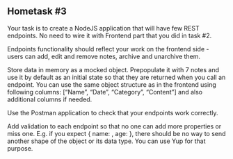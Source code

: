 ## Hometask #3

Your task is to create a NodeJS application that will have few REST endpoints. No need to wire it with Frontend part that you did in task #2.

Endpoints functionality should reflect your work on the frontend side - users can add, edit and remove notes, archive and unarchive them.

Store data in memory as a mocked object. Prepopulate it with 7 notes and use it by default as an initial state so that they are returned when you call an endpoint. You can use the same object structure as in the frontend using following columns: [“Name”, “Date”, “Category”, “Content”] and also additional columns if needed.

Use the Postman application to check that your endpoints work correctly.

Add validation to each endpoint so that no one can add more properties or miss one. E.g. if you expect { name: <string>, age: <integer> }, there should be no way to send another shape of the object or its data type. You can use Yup for that purpose.





